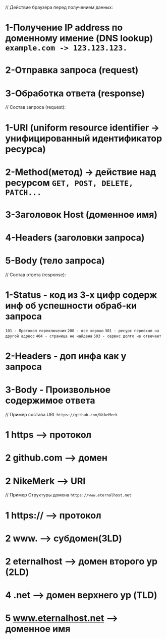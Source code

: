 


// Действие браузера перед получением данных:
# 1-Получение IP address по доменному имение (DNS lookup) `example.com -> 123.123.123.`
# 2-Отправка запроса (request)
# 3-Обработка ответа (response)

// Состав запроса (request):
# 1-URI (uniform resource identifier -> унифицированный идентификатор ресурса)
# 2-Method(метод) -> действие над ресурсом `GET, POST, DELETE, PATCH...`
# 3-Заголовок Host (доменное имя)
# 4-Headers (заголовки запроса)
# 5-Body (тело запроса)

// Состав ответа (response):
# 1-Status - код из 3-х цифр содерж инф об успешности обраб-ки запроса
`101 - Протокол переключения`
`200 - все хорошо`
`301 - ресурс переехал на другой адресс`
`404 - страница не найдена`
`503 - сервис долго не отвечает`		
# 2-Headers - доп инфа как у запроса
# 3-Body - Произвольное содержимое ответа

// Пример состава URL
`https://github.com/NikeMerk`
# 1 https      --> протокол
# 2 github.com --> домен
# 2 NikeMerk   --> URI

// Пример Структуры домена
`https://www.eternalhost.net`
# 1 https://      			--> протокол
# 2 www.          			--> субдомен(3LD)
# 2 eternalhost   			--> домен второго ур (2LD)
# 4 .net 					      --> домен верхнего ур (TLD)
# 5 www.eternalhost.net --> доменное имя
